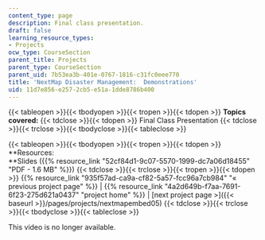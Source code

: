 ```yaml
---
content_type: page
description: Final class presentation.
draft: false
learning_resource_types:
- Projects
ocw_type: CourseSection
parent_title: Projects
parent_type: CourseSection
parent_uid: 7b53ea3b-401e-0767-1816-c31fc0eee770
title: 'NextMap Disaster Management:  Demonstrations'
uid: 11d7e856-e257-2cb5-e51a-1dde8786b400
---
```

{{< tableopen >}}{{< tbodyopen >}}{{< tropen >}}{{< tdopen >}}
**Topics covered:**
{{< tdclose >}}{{< tdopen >}}
Final Class Presentation
{{< tdclose >}}{{< trclose >}}{{< tbodyclose >}}{{< tableclose >}}

{{< tableopen >}}{{< tbodyopen >}}{{< tropen >}}{{< tdopen >}}
\*\*Resources:   
\*\*Slides ({{% resource_link "52cf84d1-9c07-5570-1999-dc7a06d18455" "PDF - 1.6 MB" %}})
{{< tdclose >}}{{< trclose >}}{{< tropen >}}{{< tdopen >}}
{{% resource_link "935f57ad-ca9a-cf82-5a57-fcc96a7cb984" "« previous project page" %}} | {{% resource_link "4a2d649b-f7aa-7691-6f23-275d621a0437" "project home" %}} | \[next project page >\]({{< baseurl >}}/pages/projects/nextmapembed05)
{{< tdclose >}}{{< trclose >}}{{< tbodyclose >}}{{< tableclose >}}

This video is no longer available.